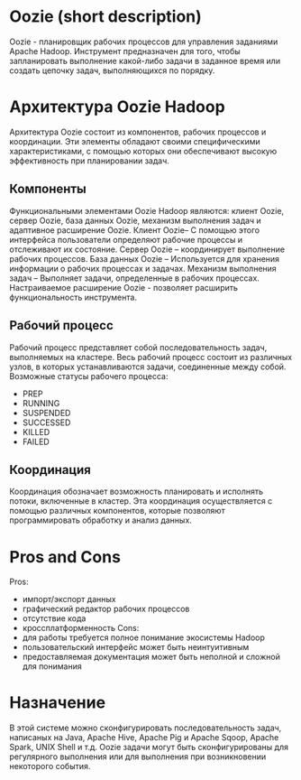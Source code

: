 # Oozie (short description)
Oozie - планировщик рабочих процессов для управления заданиями Apache Hadoop. Инструмент предназначен для того, чтобы запланировать выполнение какой-либо задачи в заданное время или создать цепочку задач, выполняющихся по порядку.

# Архитектура Oozie Hadoop
Архитектура Oozie состоит из компонентов, рабочих процессов и координации.
Эти элементы обладают своими специфическими характеристиками, с помощью которых они обеспечивают высокую эффективность при планировании задач.
## Компоненты
Функциональными элементами Oozie Hadoop являются: клиент Oozie, сервер Oozie, база данных Oozie, механизм выполнения задач и адаптивное расширение Oozie.
Клиент Oozie– С помощью этого интерфейса пользователи определяют рабочие процессы и отслеживают их состояние.
Сервер Oozie – координирует выполнение рабочих процессов.
База данных Oozie – Используется для хранения информации о рабочих процессах и задачах.
Механизм выполнения задач – Выполняет задачи, определенные в рабочих процессах.
Настраиваемое расширение Oozie - позволяет расширить функциональность инструмента.
## Рабочий процесс
Рабочий процесс представляет собой последовательность задач, выполняемых на кластере. Весь рабочий процесс состоит из различных узлов, в которых устанавливаются задачи, соединенные между собой.
Возможные статусы рабочего процесса:
- PREP
- RUNNING
- SUSPENDED
- SUCCESSED
- KILLED
- FAILED
## Координация
Координация обозначает возможность планировать и исполнять потоки, включенные в кластер. Эта координация осуществляется с помощью различных компонентов, которые позволяют программировать обработку и анализ данных.
# Pros and Cons
Pros: 
- импорт/экспорт данных
- графический редактор рабочих процессов
- отсутствие кода
- кроссплатформенность
Cons:
- для работы требуется полное понимание экосистемы Hadoop
- пользовательский интерфейс может быть неинтуитивным
- предоставляемая документация может быть неполной и сложной для понимания
# Назначение
В этой системе можно сконфигурировать последовательность задач, написаных на Java, Apache Hive, Apache Pig и Apache Sqoop, Apache Spark, UNIX Shell и т.д. Oozie задачи могут быть сконфигурированы для регулярного выполнения или для выполнения при возникновении некоторого события.
